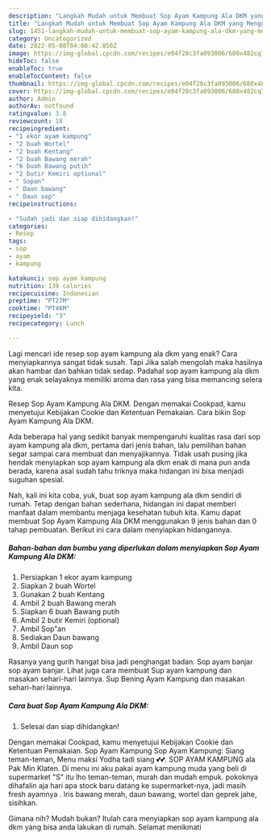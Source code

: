 ```yaml
---
description: "Langkah Mudah untuk Membuat Sop Ayam Kampung Ala DKM yang Menggugah Selera, Buat Buka Puasa Bisa Manjain Lidah"
title: "Langkah Mudah untuk Membuat Sop Ayam Kampung Ala DKM yang Menggugah Selera, Buat Buka Puasa Bisa Manjain Lidah"
slug: 1451-langkah-mudah-untuk-membuat-sop-ayam-kampung-ala-dkm-yang-menggugah-selera-buat-buka-puasa-bisa-manjain-lidah
category: Uncategorized
date: 2022-05-08T04:08:42.856Z
image: https://img-global.cpcdn.com/recipes/e04f28c3fa093006/680x482cq70/sop-ayam-kampung-ala-dkm-foto-resep-utama.jpg
hideToc: false
enableToc: true
enableTocContent: false
thumbnail: https://img-global.cpcdn.com/recipes/e04f28c3fa093006/680x482cq70/sop-ayam-kampung-ala-dkm-foto-resep-utama.jpg
cover: https://img-global.cpcdn.com/recipes/e04f28c3fa093006/680x482cq70/sop-ayam-kampung-ala-dkm-foto-resep-utama.jpg
author: Admin
authorAv: notfound
ratingvalue: 3.8
reviewcount: 18
recipeingredient:
- "1 ekor ayam kampung"
- "2 buah Wortel"
- "2 buah Kentang"
- "2 buah Bawang merah"
- "6 buah Bawang putih"
- "2 butir Kemiri optional"
- " Sopan"
- " Daun bawang"
- " Daun sop"
recipeinstructions:

- "Sudah jadi dan siap dihidangkan!"
categories:
- Resep
tags:
- sop
- ayam
- kampung

katakunci: sop ayam kampung 
nutrition: 139 calories
recipecuisine: Indonesian
preptime: "PT27M"
cooktime: "PT46M"
recipeyield: "3"
recipecategory: Lunch

---
```



Lagi mencari ide resep sop ayam kampung ala dkm yang enak? Cara menyiapkannya sangat tidak susah. Tapi Jika salah mengolah maka hasilnya akan hambar dan bahkan tidak sedap. Padahal sop ayam kampung ala dkm yang enak selayaknya memiliki aroma dan rasa yang bisa memancing selera kita.


Resep Sop Ayam Kampung Ala DKM. Dengan memakai Cookpad, kamu menyetujui Kebijakan Cookie dan Ketentuan Pemakaian. Cara bikin Sop Ayam Kampung Ala DKM.

Ada beberapa hal yang sedikit banyak mempengaruhi kualitas rasa dari sop ayam kampung ala dkm, pertama dari jenis bahan, lalu pemilihan bahan segar sampai cara membuat dan menyajikannya. Tidak usah pusing jika hendak menyiapkan sop ayam kampung ala dkm enak di mana pun anda berada, karena asal sudah tahu triknya maka hidangan ini bisa menjadi suguhan spesial.


Nah, kali ini kita coba, yuk, buat sop ayam kampung ala dkm sendiri di rumah. Tetap dengan bahan sederhana, hidangan ini dapat memberi manfaat dalam membantu menjaga kesehatan tubuh kita. Kamu dapat membuat Sop Ayam Kampung Ala DKM menggunakan 9 jenis bahan dan 0 tahap pembuatan. Berikut ini cara dalam menyiapkan hidangannya.

<!--inarticleads1-->

##### Bahan-bahan dan bumbu yang diperlukan dalam menyiapkan Sop Ayam Kampung Ala DKM:

1. Persiapkan 1 ekor ayam kampung
1. Siapkan 2 buah Wortel
1. Gunakan 2 buah Kentang
1. Ambil 2 buah Bawang merah
1. Siapkan 6 buah Bawang putih
1. Ambil 2 butir Kemiri (optional)
1. Ambil  Sop&#34;an
1. Sediakan  Daun bawang
1. Ambil  Daun sop


Rasanya yang gurih hangat bisa jadi penghangat badan. Sop ayam banjar sop ayam banjar. Lihat juga cara membuat Sup ayam kampung dan masakan sehari-hari lainnya. Sup Bening Ayam Kampung dan masakan sehari-hari lainnya. 

<!--inarticleads2-->

##### Cara buat Sop Ayam Kampung Ala DKM:


1. Selesai dan siap dihidangkan!

Dengan memakai Cookpad, kamu menyetujui Kebijakan Cookie dan Ketentuan Pemakaian. Sop Ayam Kampung Sop Ayam Kampung: Siang teman-teman, Menu maksi Yodha tadi siang 💕💕. SOP AYAM KAMPUNG ala Pak Min Klaten. Di menu ini aku pakai ayam kampung muda yang beli di supermarket &#34;S&#34; itu lho teman-teman, murah dan mudah empuk. pokoknya dihafalin aja hari apa stock baru datang ke supermarket-nya, jadi masih fresh ayamnya . Iris bawang merah, daun bawang, wortel dan geprek jahe, sisihkan. 

Gimana nih? Mudah bukan? Itulah cara menyiapkan sop ayam kampung ala dkm yang bisa anda lakukan di rumah. Selamat menikmati
